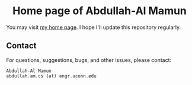 # <center>Home page of Abdullah-Al Mamun</center>

You may visit <a href="http://engr.uconn.edu/~abm12008/" target="_blank">my home page</a>. I hope I'll update this repository regularly.

## Contact
For questions, suggestions, bugs, and other issues, please contact:

```
Abdullah-Al Mamun
abdullah.am.cs (at) engr.uconn.edu
```